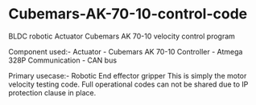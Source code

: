 # Cubemars-AK-70-10-control-code
BLDC robotic Actuator Cubemars AK 70-10 velocity control program

Component used:-
Actuator - Cubemars AK 70-10
Controller - Atmega 328P
Communication - CAN bus

Primary usecase:- Robotic End effector gripper
This is simply the motor velocity testing code. Full operational codes can not be shared due to IP protection clause in place.
